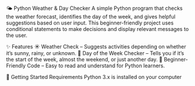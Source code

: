 🌤 Python Weather & Day Checker
A simple Python program that checks the weather forecast, identifies the day of the week, and gives helpful suggestions based on user input. This beginner-friendly project uses conditional statements to make decisions and display relevant messages to the user.

✨ Features
☀ Weather Check – Suggests activities depending on whether it’s sunny, rainy, or unknown.
📅 Day of the Week Checker – Tells you if it’s the start of the week, almost the weekend, or just another day.
📏 Beginner-Friendly Code – Easy to read and understand for Python learners.

🚀 Getting Started
Requirements
Python 3.x is installed on your computer
